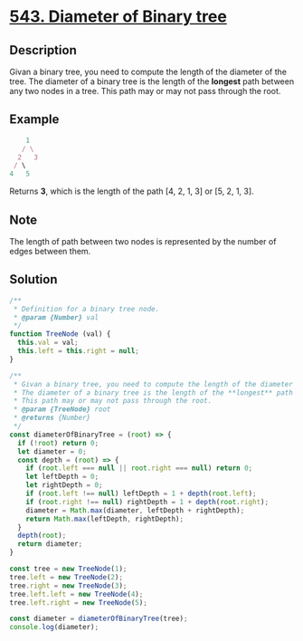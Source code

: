 # [543. Diameter of Binary tree](https://leetcode.com/problems/diameter-of-binary-tree/)

## Description

Givan a binary tree, you need to compute the length of the diameter of the tree. The diameter of a binary tree is the length of the **longest** path between any two nodes in a tree. This path may or may not pass through the root.

## Example

```javascript
    1
   / \
  2   3
 / \
4   5
```

Returns **3**, which is the length of the path [4, 2, 1, 3] or [5, 2, 1, 3].

## Note

The length of path between two nodes is represented by the number of edges between them.

## Solution

```javascript
/**
 * Definition for a binary tree node.
 * @param {Number} val
 */
function TreeNode (val) {
  this.val = val;
  this.left = this.right = null;
}

/**
 * Givan a binary tree, you need to compute the length of the diameter of the tree.
 * The diameter of a binary tree is the length of the **longest** path between any two nodes in a tree.
 * This path may or may not pass through the root.
 * @param {TreeNode} root
 * @returns {Number}
 */
const diameterOfBinaryTree = (root) => {
  if (!root) return 0;
  let diameter = 0;
  const depth = (root) => {
    if (root.left === null || root.right === null) return 0;
    let leftDepth = 0;
    let rightDepth = 0;
    if (root.left !== null) leftDepth = 1 + depth(root.left);
    if (root.right !== null) rightDepth = 1 + depth(root.right);
    diameter = Math.max(diameter, leftDepth + rightDepth);
    return Math.max(leftDepth, rightDepth);
  }
  depth(root);
  return diameter;
}

const tree = new TreeNode(1);
tree.left = new TreeNode(2);
tree.right = new TreeNode(3);
tree.left.left = new TreeNode(4);
tree.left.right = new TreeNode(5);

const diameter = diameterOfBinaryTree(tree);
console.log(diameter);
```